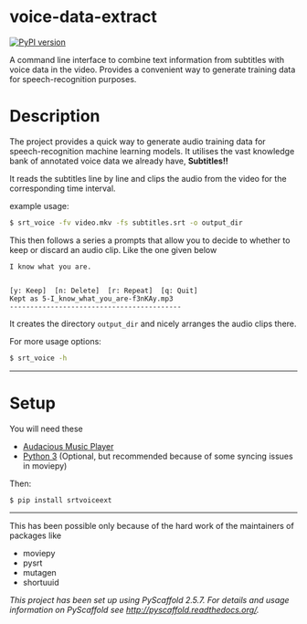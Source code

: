 voice-data-extract
==================
[![PyPI version](https://badge.fury.io/py/srtvoiceext.svg)](https://badge.fury.io/py/srtvoiceext)

A command line interface to combine text information from subtitles with voice data in the video.
Provides a convenient way to generate training data for speech-recognition purposes.


Description
===========

The project provides a quick way to generate audio training data for speech-recognition machine learning models.
It utilises the vast knowledge bank of annotated voice data we already have, **Subtitles!!**

It reads the subtitles line by line and clips the audio from the video for the corresponding time interval.

example usage:

```bash
$ srt_voice -fv video.mkv -fs subtitles.srt -o output_dir
```

This then follows a series a prompts that allow you to decide to whether to keep or discard an audio clip. Like the one given below

```
I know what you are.


[y: Keep]  [n: Delete]  [r: Repeat]  [q: Quit]
Kept as 5-I_know_what_you_are-f3nKAy.mp3
------------------------------------------
```

It creates the directory `output_dir` and nicely arranges the audio clips there.

For more usage options:
```bash
$ srt_voice -h
```

------

Setup
=====
You will need these
- [Audacious Music Player](http://audacious-media-player.org/download)
- [Python 3](https://launchpad.net/~fkrull/+archive/ubuntu/deadsnakes) (Optional, but recommended because of some syncing issues in moviepy)

Then:
```bash
$ pip install srtvoiceext
```

------

This has been possible only because of the hard work of the maintainers of packages like
- moviepy
- pysrt
- mutagen
- shortuuid

*This project has been set up using PyScaffold 2.5.7. For details and usage
information on PyScaffold see http://pyscaffold.readthedocs.org/.*
